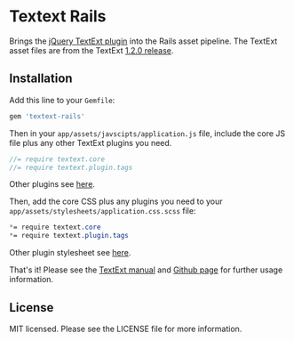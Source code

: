 # Textext Rails

Brings the [jQuery TextExt plugin](http://textextjs.com/) into the Rails asset pipeline.  The TextExt asset files are from the TextExt [1.2.0 release](https://github.com/alexgorbatchev/jquery-textext/tree/1.2.0).

## Installation

Add this line to your `Gemfile`:

```ruby
gem 'textext-rails'
```

Then in your `app/assets/javscipts/application.js` file, include the core JS file plus any other TextExt plugins you need.

```javascript
//= require textext.core
//= require textext.plugin.tags
```
Other plugins see [here](https://github.com/alexgorbatchev/jquery-textext/tree/master/src/js).


Then, add the core CSS plus any plugins you need to your `app/assets/stylesheets/application.css.scss` file:

```css
*= require textext.core
*= require textext.plugin.tags
```
Other plugin stylesheet see [here](https://github.com/alexgorbatchev/jquery-textext/tree/master/src/css).

That's it!  Please see the [TextExt manual](http://textextjs.com/manual/index.html) and [Github page](https://github.com/alexgorbatchev/jquery-textext) for further usage information.

## License

MIT licensed.  Please see the LICENSE file for more information.